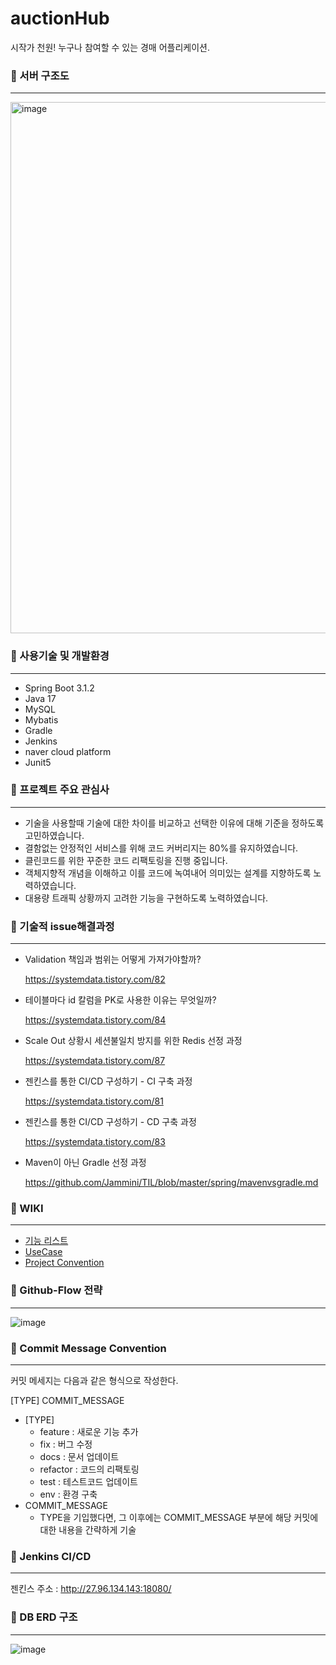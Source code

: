 # auctionHub

시작가 천원!  누구나 참여할 수 있는 경매 어플리케이션.

### 🚩 서버 구조도

---

<img width="850" alt="image" src="https://github.com/f-lab-edu/auctionHub/assets/59176149/e9109f28-0923-4423-8e2e-35ba9ecd1815">

### 🚩 사용기술 및 개발환경

---

- Spring Boot 3.1.2
- Java 17
- MySQL
- Mybatis
- Gradle
- Jenkins
- naver cloud platform
- Junit5

### 🚩 프로젝트 주요 관심사

---

- 기술을 사용할때 기술에 대한 차이를 비교하고 선택한 이유에 대해 기준을 정하도록 고민하였습니다.
- 결함없는 안정적인 서비스를 위해 코드 커버리지는 80%를 유지하였습니다.
- 클린코드를 위한 꾸준한 코드 리팩토링을 진행 중입니다.
- 객체지향적 개념을 이해하고 이를 코드에 녹여내어 의미있는 설계를 지향하도록 노력하였습니다.
- 대용량 트래픽 상황까지 고려한 기능을 구현하도록 노력하였습니다.

### 🚩 기술적 issue해결과정

---

- Validation 책임과 범위는 어떻게 가져가야할까?

    https://systemdata.tistory.com/82

- 테이블마다 id 칼럼을 PK로 사용한 이유는 무엇일까?

    https://systemdata.tistory.com/84

- Scale Out 상황시 세션불일치 방지를 위한 Redis 선정 과정

    https://systemdata.tistory.com/87

- 젠킨스를 통한 CI/CD 구성하기 - CI 구축 과정

  https://systemdata.tistory.com/81

- 젠킨스를 통한 CI/CD 구성하기 - CD 구축 과정

  https://systemdata.tistory.com/83

- Maven이 아닌 Gradle 선정 과정
  
  https://github.com/Jammini/TIL/blob/master/spring/mavenvsgradle.md

### 🚩 WIKI

---

- [기능 리스트](https://github.com/f-lab-edu/auctionHub/wiki/Feature-List)
- [UseCase](https://github.com/f-lab-edu/auctionHub/wiki/Use-Case)
- [Project Convention](https://github.com/f-lab-edu/auctionHub/wiki/Project-Convention)

### 🚩 Github-Flow 전략

---

![image](https://github.com/f-lab-edu/auctionHub/assets/59176149/99c62317-3283-4dac-b472-d7d6f8d30b12)

### 🚩 Commit Message Convention

---

커밋 메세지는 다음과 같은 형식으로 작성한다.

[TYPE] COMMIT_MESSAGE

- [TYPE]
    - feature : 새로운 기능 추가
    - fix : 버그 수정
    - docs : 문서 업데이트
    - refactor : 코드의 리팩토링
    - test : 테스트코드 업데이트
    - env : 환경 구축
- COMMIT_MESSAGE
    - TYPE을 기입했다면, 그 이후에는 COMMIT_MESSAGE 부분에 해당 커밋에 대한 내용을 간략하게 기술

### 🚩 Jenkins CI/CD

---

젠킨스 주소 : http://27.96.134.143:18080/

### 🚩 DB ERD 구조

---

![image](https://github.com/f-lab-edu/auctionHub/assets/59176149/68f780dd-260c-4fe0-8501-24a0c79853a3)
